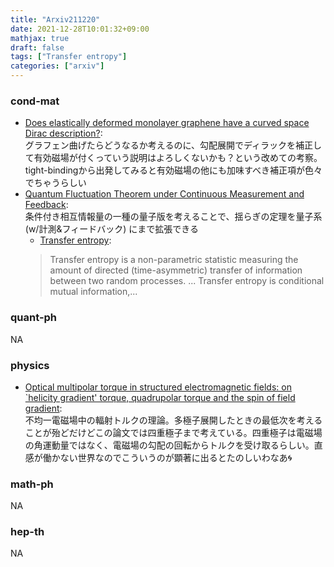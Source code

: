 ```yaml
---
title: "Arxiv211220"
date: 2021-12-28T10:01:32+09:00
mathjax: true
draft: false
tags: ["Transfer entropy"]
categories: ["arxiv"]
---
```

### cond-mat
- [Does elastically deformed monolayer graphene have a curved space Dirac description?](https://arxiv.org/abs/2112.09144):  
グラフェン曲げたらどうなるか考えるのに、勾配展開でディラックを補正して有効磁場が付くっていう説明はよろしくないかも？という改めての考察。tight-bindingから出発してみると有効磁場の他にも加味すべき補正項が色々でちゃうらしい
- [Quantum Fluctuation Theorem under Continuous Measurement and Feedback](https://arxiv.org/abs/2112.09351):  
条件付き相互情報量の一種の量子版を考えることで、揺らぎの定理を量子系 (w/計測&フィードバック) にまで拡張できる
  - [Transfer entropy](https://en.wikipedia.org/wiki/Transfer_entropy):
  > Transfer entropy is a non-parametric statistic measuring the amount of directed (time-asymmetric) transfer of information between two random processes.
  > ...
  > Transfer entropy is conditional mutual information,...


### quant-ph
NA

### physics
- [Optical multipolar torque in structured electromagnetic fields: on `helicity gradient' torque, quadrupolar torque and the spin of field gradient](https://arxiv.org/abs/2112.09256):  
不均一電磁場中の輻射トルクの理論。多極子展開したときの最低次を考えることが殆どだけどこの論文では四重極子まで考えている。四重極子は電磁場の角運動量ではなく、電磁場の勾配の回転からトルクを受け取るらしい。直感が働かない世界なのでこういうのが顕著に出るとたのしいわなあ🌀


### math-ph
NA

### hep-th
NA
